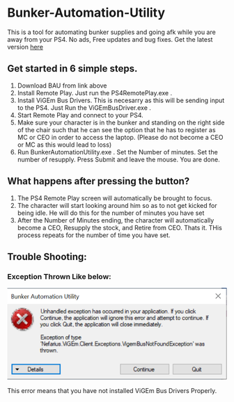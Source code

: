 # Bunker-Automation-Utility
This is a tool for automating bunker supplies and going afk while you are away from your PS4. No ads, Free updates and bug fixes.
Get the latest version [here](https://github.com/Chiggy-Playz/Bunker-Automation-Utility/releases/download/v1.0Beta/Bunker-Automation-Utility.zip) 

## Get started in 6 simple steps. 

1. Download BAU from link above
2. Install Remote Play. Just run the PS4RemotePlay.exe .
3. Install ViGEm Bus Drivers. This is necesarry as this will be sending input to the PS4. Just Run the ViGEmBusDriver.exe .
4. Start Remote Play and connect to your PS4.
5. Make sure your character is in the bunker and standing on the right side of the chair such that he can see the option that he has to register as MC or CEO in order to access the laptop. (Please do not become a CEO or MC as this would lead to loss)
6. Run BunkerAutomationUtility.exe . Set the Number of minutes. Set the number of resupply. Press Submit and leave the mouse. You are done. 

## What happens after pressing the button?

1. The PS4 Remote Play screen will automatically be brought to focus.
2. The character will start looking around him so as to not get kicked for being idle. He will do this for the number of minutes you have set
3. After the Number of Minutes ending, the character will automatically become a CEO, Resupply the stock, and Retire from CEO. Thats it. THis process repeats for the number of time you have set.

## Trouble Shooting:

### Exception Thrown Like below:

![](Images/Exception.PNG)

This error means that you have not installed ViGEm Bus Drivers Properly.
